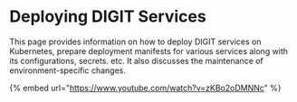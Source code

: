 # Deploying DIGIT Services

This page provides information on how to deploy DIGIT services on Kubernetes, prepare deployment manifests for various services along with its configurations, secrets. etc. It also discusses the maintenance of environment-specific changes. 

{% embed url="https://www.youtube.com/watch?v=zKBo2oDMNNc" %}



